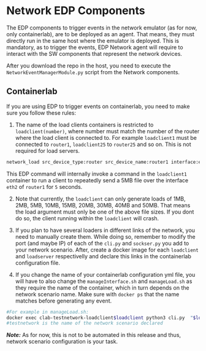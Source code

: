 # Network EDP Components

The EDP components to trigger events in the network emulator (as for now, only containerlab), are to be deployed as an agent. That means, they must directly run in the same host where the emulator is deployed. This is mandatory, as to trigger the events, EDP Network agent will require to interact with the SW components that represent the network devices.

After you download the repo in the host, you need to execute the `NetworkEventManagerModule.py` script from the Network components.


## Containerlab

If you are using EDP to trigger events on containerlab, you need to make sure you follow these rules:

1) The name of the load clients containers is restricted to `loadclient(number)`, where number must match the number of the router where the load client is connected to. For example `loadclient1` must be connected to `router1`, `loadclient25` to `router25` and so on. This is not required for load servers.

```sh
network_load src_device_type:router src_device_name:router1 interface:eth2 load:5 time:5s
```

This EDP command will internally invoke a command in the `loadclient1` container to run a client to repeatedly send a 5MB file over the interface `eth2` of `router1` for `5` seconds.


2) Note that currently, the `loadclient` can only generate loads of 1MB, 2MB, 5MB, 10MB, 15MB, 20MB, 30MB, 40MB and 50MB. That means the load argument must only be one of the above file sizes. If you dont do so, the client running within the `loadclient` will crash.

3) If you plan to have several loaders in different links of the network, you need to manually create them. While doing so, remember to modify the port (and maybe IP) of each of the `cli.py` and `sockser.py` you add to your network scenario. After, create a docker image for each `loadclient` and `loadserver` respectivelly and declare this links in the containerlab configuration file.

4) If you change the name of your containerlab configuration yml file, you will have to also change the `manageInterface.sh` and `manageLoad.sh` as they require the name of the container, which in turn depends on the network scenario name. Make sure with `docker ps` that the name matches before generating any event.

```sh
#For example in manageLoad.sh:
docker exec clab-testnetwork-loadclient$loadclient python3 cli.py  "$load.jpg" $time_in_seconds
#testnetwork is the name of the network scenario declared
```

***Note:***  As for now, this is not to be automated in this release and thus, network scenario configuration is your task.
